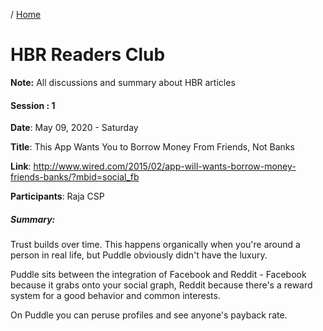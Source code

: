 / [Home](index.md)

# HBR Readers Club

**Note:** All discussions and summary about HBR articles




#### Session : 1

**Date**: May 09, 2020 - Saturday

**Title**: This App Wants You to Borrow Money From Friends, Not Banks 

**Link**: http://www.wired.com/2015/02/app-will-wants-borrow-money-friends-banks/?mbid=social_fb

**Participants**: Raja CSP

##### Summary:
Trust builds over time. This happens organically when you're around a person in real life, but Puddle obviously didn't have the luxury.

Puddle sits between the integration of Facebook and Reddit - Facebook because it grabs onto your social graph, Reddit because there's a reward system for a good behavior and common interests.

On Puddle you can peruse profiles and see anyone's payback rate.